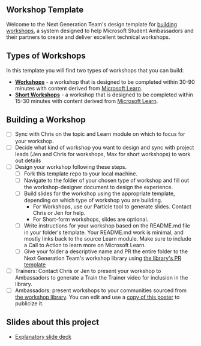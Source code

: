 ## Workshop Template

Welcome to the Next Generation Team's design template for [building workshops](presentation.pptx), a system designed to help Microsoft Student Ambassadors and their partners to create and deliver excellent technical workshops.

## Types of Workshops

In this template you will find two types of workshops that you can build:

* **[Workshops](./workshop/README.md)** - a workshop that is designed to be completed within 30-90 minutes with content derived from [Microsoft Learn](https://learn.microsoft.com).
* **[Short Workshops](./short-workshop/README.md)** - a workshop that is designed to be completed within 15-30 minutes with content derived from [Microsoft Learn](https://learn.microsoft.com). 

## Building a Workshop

- [ ] Sync with Chris on the topic and Learn module on which to focus for your workshop.
- [ ] Decide what kind of workshop you want to design and sync with project leads (Jen and Chris for workshops, Max for short workshops) to work out details
- [ ] Design your workshop following these steps.
    - [ ] Fork this template repo to your local machine.
    - [ ] Navigate to the folder of your chosen type of workshop and fill out the workshop-designer document to design the experience.
    - [ ] Build slides for the workshop using the appropriate template, depending on which type of workshop you are building. 
        - For Workshops, use our Particle tool to generate slides. Contact Chris or Jen for help.
        - For Short-form workshops, slides are optional.
    - [ ] Write instructions for your workshop based on the README.md file in your folder's template. Your README.md work is minimal, and mostly links back to the source Learn module. Make sure to include a Call to Action to learn more on Microsoft Learn.
    - [ ] Give your folder a descriptive name and PR the entire folder to the Next Generation Team's workshop library using [the library's PR template](https://github.com/microsoft/workshop-library)
- [ ] Trainers: Contact Chris or Jen to present your workshop to Ambassadors to generate a Train the Trainer video for inclusion in the library.
- [ ] Ambassadors: present workshops to your communities sourced from [the workshop library](https://github.com/microsoft/workshop-library). You can edit and use a [copy of this poster](https://www.canva.com/design/DAEuDXXR9us/share/preview?token=Je0_213uqxmYaXnNYz1v-Q&role=EDITOR&utm_content=DAEuDXXR9us&utm_campaign=designshare&utm_medium=link&utm_source=sharebutton) to publicize it.

## Slides about this project

- [Explanatory slide deck](https://github.com/microsoft/workshop-template/blob/main/presentation.pptx?raw=true)
